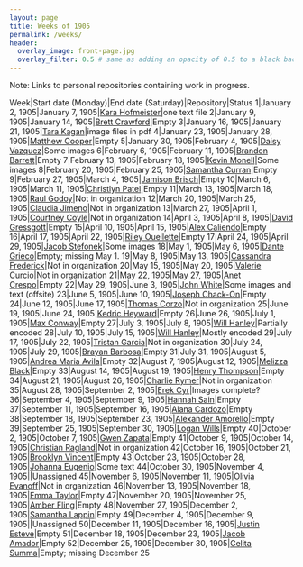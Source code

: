 ```yaml
---
layout: page
title: Weeks of 1905
permalink: /weeks/
header:
  overlay_image: front-page.jpg
  overlay_filter: 0.5 # same as adding an opacity of 0.5 to a black background
---
```


Note: Links to personal repositories containing work in progress.

Week|Start date (Monday)|End date (Saturday)|Repository|Status
1|January 2, 1905|January 7, 1905|[Kara Hofmeister](https://github.com/karahofmeister/dig-eg-gaz)|one text file
2|January 9, 1905|January 14, 1905|[Brett Crawford](https://github.com/wbc13/dig-eg-gaz)|Empty
3|January 16, 1905|January 21, 1905|[Tara Kagan](https://github.com/tkhagan/dig_eg)|image files in pdf
4|January 23, 1905|January 28, 1905|[Matthew Cooper](https://github.com/Mic15b/dig-eg-gaz)|Empty
5|January 30, 1905|February 4, 1905|[Daisy Vazquez](https://github.com/dvazquez703/dig-eg-gaz)|Some images
6|February 6, 1905|February 11, 1905|[Brandon Barrett](https://github.com/bcb14g/dig-eg-gaz)|Empty
7|February 13, 1905|February 18, 1905|[Kevin Monell](https://github.com/knm15e/dig-eg-gaz)|Some images
8|February 20, 1905|February 25, 1905|[Samantha Curran](https://github.com/samrcurran/dig-eg-gaz)|Empty
9|February 27, 1905|March 4, 1905|[Jamison Brisch](https://github.com/jbrisch19/dig-eg-gaz)|Empty
10|March 6, 1905|March 11, 1905|[Christlyn Patel](https://github.com/cpp15c/dig-eg-gaz)|Empty
11|March 13, 1905|March 18, 1905|[Raul Godoy]()|Not in organization
12|March 20, 1905|March 25, 1905|[Claudia Jimeno]()|Not in organization
13|March 27, 1905|April 1, 1905|[Courtney Coyle]()|Not in organization
14|April 3, 1905|April 8, 1905|[David Gressgott](https://github.com/djdaviedave/dig-eg-gaz)|Empty
15|April 10, 1905|April 15, 1905|[Alex Caliendo](https://github.com/RGOODY3210/dig-eg-gaz)|Empty
16|April 17, 1905|April 22, 1905|[Riley Ouellette](https://github.com/rouellette07/dig-eg-gaz)|Empty
17|April 24, 1905|April 29, 1905|[Jacob Stefonek](https://github.com/JacobStefonek/dig-eg-gaz)|Some images
18|May 1, 1905|May 6, 1905|[Dante Grieco](https://github.com/dgg15/dig-eg-gaz)|Empty; missing May 1.
19|May 8, 1905|May 13, 1905|[Cassandra Frederick]()|Not in organization
20|May 15, 1905|May 20, 1905|[Valerie Curcio]()|Not in organization
21|May 22, 1905|May 27, 1905|[Anet Crespo](https://github.com/ac15at/dig-eg-gaz)|Empty
22|May 29, 1905|June 3, 1905|[John White](https://github.com/jcw3/dig-eg-gaz)|Some images and text (offsite)
23|June 5, 1905|June 10, 1905|[Joseph Chack-On](https://github.com/jochack/dig-eg-gaz)|Empty
24|June 12, 1905|June 17, 1905|[Thomas Corzo]()|Not in organization
25|June 19, 1905|June 24, 1905|[Kedric Heyward](https://github.com/Kheyward/dig-eg-gaz)|Empty
26|June 26, 1905|July 1, 1905|[Max Conway](https://github.com/maxconwayfsu/dig-eg-gaz)|Empty
27|July 3, 1905|July 8, 1905|[Will Hanley](https://github.com/whanley/digital-Egyptian-Gazette/tree/master/my-content)|Partially encoded
28|July 10, 1905|July 15, 1905|[Will Hanley](https://github.com/whanley/digital-Egyptian-Gazette/tree/master/my-content)|Mostly encoded
29|July 17, 1905|July 22, 1905|[Tristan Garcia]()|Not in organization
30|July 24, 1905|July 29, 1905|[Brayan Barbosa](https://github.com/brayanbar/dig-eg-gaz)|Empty
31|July 31, 1905|August 5, 1905|[Andrea Maria Avila](https://github.com/ama15m)|Empty
32|August 7, 1905|August 12, 1905|[Melizza Black](https://github.com/MelizzaBlack/dig-eg-gaz)|Empty
33|August 14, 1905|August 19, 1905|[Henry Thompson](https://github.com/Hat15/Dig-eg-gaz)|Empty
34|August 21, 1905|August 26, 1905|[Charlie Rymer]()|Not in organization
35|August 28, 1905|September 2, 1905|[Erek Cyr](https://github.com/ErekCyr/dig-eg-gaz)|Images complete?
36|September 4, 1905|September 9, 1905|[Hannah Sain](https://github.com/hds15b/dig-eg-gaz)|Empty
37|September 11, 1905|September 16, 1905|[Alana Cardozo](https://github.com/alc15g/dig-eg-gaz)|Empty
38|September 18, 1905|September 23, 1905|[Alexander Amorello](https://github.com/AlexanderOlleroma/Dig_eg_gaz)|Empty
39|September 25, 1905|September 30, 1905|[Logan Wills](https://github.com/lcw16b/dig-eg-gaz)|Empty
40|October 2, 1905|October 7, 1905|[Gwen Zapata](https://github.com/Lionex)|Empty
41|October 9, 1905|October 14, 1905|[Christian Ragland]()|Not in organization
42|October 16, 1905|October 21, 1905|[Brooklyn Vincent](https://github.com/bjv15/dig-eg-gaz)|Empty
43|October 23, 1905|October 28, 1905|[Johanna Eugenio](https://github.com/jhannaeugenio/dig-eg-gaz)|Some text
44|October 30, 1905|November 4, 1905|[]()|Unassigned
45|November 6, 1905|November 11, 1905|[Olivia Evanoff]()|Not in organization
46|November 13, 1905|November 18, 1905|[Emma Taylor](https://github.com/ekt16/dig-eg-gaz)|Empty
47|November 20, 1905|November 25, 1905|[Amber Fling](https://github.com/alf15c/dig-eg-gaz)|Empty
48|November 27, 1905|December 2, 1905|[Samantha Lappin](https://github.com/Fibinocci1123/Dig-eg-gaz)|Empty
49|December 4, 1905|December 9, 1905|[]()|Unassigned
50|December 11, 1905|December 16, 1905|[Justin Esteve](https://github.com/jesteve3/dig-eg-gaz)|Empty
51|December 18, 1905|December 23, 1905|[Jacob Amador](https://github.com/jacobamador19/dig-eg-gaz)|Empty
52|December 25, 1905|December 30, 1905|[Celita Summa](https://github.com/CelitaS/dig-eg-gaz)|Empty; missing December 25

